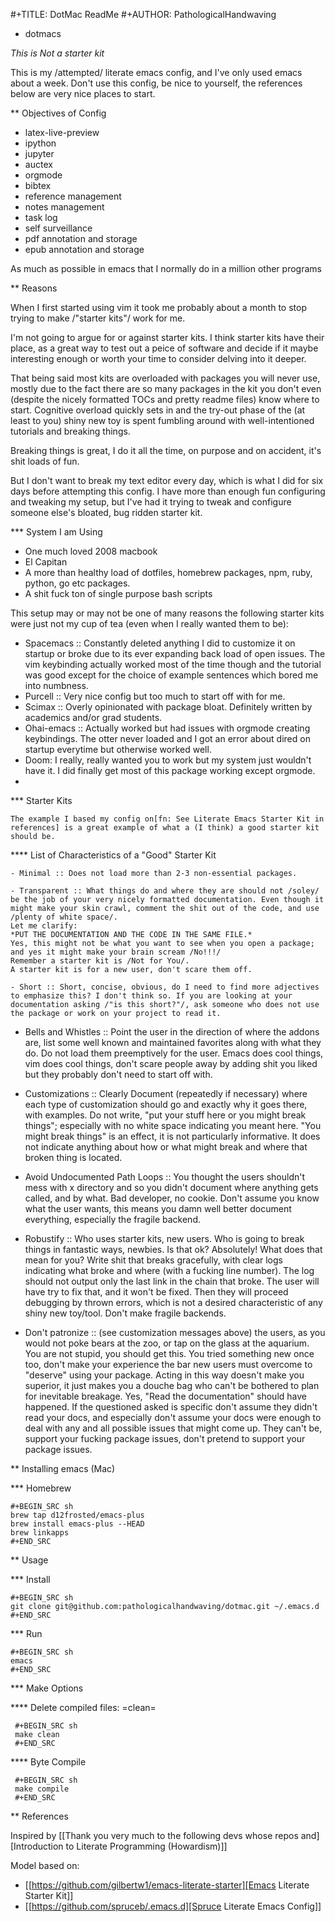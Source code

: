 #+TITLE: DotMac ReadMe
#+AUTHOR: PathologicalHandwaving



* dotmacs

*This is Not a starter kit*

This is my /attempted/ literate emacs config, and I've only used emacs about a week. Don't use this config, be nice to yourself, the references below are very nice places to start.


** Objectives of Config

  - latex-live-preview
  - ipython
  - jupyter
  - auctex
  - orgmode
  - bibtex
  - reference management
  - notes management
  - task log
  - self surveillance
  - pdf annotation and storage
  - epub annotation and storage

As much as possible in emacs that I normally do in a million other programs

** Reasons

   When I first started using vim it took me probably about a month to stop trying to make /"starter kits"/ work for me.

   I'm not going to argue for or against starter kits. I think starter kits have their place, as a great way to test out a peice of software and decide if it maybe interesting enough or worth your time to consider delving into it deeper.

   That being said most kits are overloaded with packages you will never use, mostly due to the fact there are so many packages in the kit you don't even (despite the nicely formatted TOCs and pretty readme files) know where to start. Cognitive overload quickly sets in and the try-out phase of the (at least to you) shiny new toy is spent fumbling around with well-intentioned tutorials and breaking things.

   Breaking things is great, I do it all the time, on purpose and on accident, it's shit loads of fun. 
   
   But I don't want to break my text editor every day, which is what I did for six days before attempting this config. I have more than enough fun configuring and tweaking my setup, but I've had it trying to tweak and configure someone else's bloated, bug ridden starter kit.


*** System I am Using

  - One much loved 2008 macbook
  - El Capitan
  - A more than healthy load of dotfiles, homebrew packages, npm, ruby, python, go etc packages.
  - A shit fuck ton of single purpose bash scripts

This setup may or may not be one of many reasons the following starter kits were just not my cup of tea (even when I really wanted them to be):

  - Spacemacs :: Constantly deleted anything I did to customize it on startup or broke due to its ever expanding back load of open issues. The vim keybinding actually worked most of the time though and the tutorial was good except for the choice of example sentences which bored me into numbness.
  - Purcell :: Very nice config but too much to start off with for me.
  - Scimax :: Overly opinionated with package bloat. Definitely written by academics and/or grad students.
  - Ohai-emacs :: Actually worked but had issues with orgmode creating keybindings. The otter never loaded and I got an error about dired on startup everytime but otherwise worked well.
  - Doom: I really, really wanted you to work but my system just wouldn't have it. I did finally get most of this package working except orgmode.
  - 
  

*** Starter Kits

    The example I based my config on[fn: See Literate Emacs Starter Kit in references] is a great example of what a (I think) a good starter kit should be.

**** List of Characteristics of a "Good" Starter Kit

    - Minimal :: Does not load more than 2-3 non-essential packages.

    - Transparent :: What things do and where they are should not /soley/ be the job of your very nicely formatted documentation. Even though it might make your skin crawl, comment the shit out of the code, and use /plenty of white space/.
    Let me clarify:
    *PUT THE DOCUMENTATION AND THE CODE IN THE SAME FILE.*
    Yes, this might not be what you want to see when you open a package; and yes it might make your brain scream /No!!!/
    Remember a starter kit is /Not for You/.
    A starter kit is for a new user, don't scare them off.

    - Short :: Short, concise, obvious, do I need to find more adjectives to emphasize this? I don't think so. If you are looking at your documentation asking /"is this short?"/, ask someone who does not use the package or work on your project to read it.

   - Bells and Whistles :: Point the user in the direction of where the addons are, list some well known and maintained favorites along with what they do. Do not load them preemptively for the user. Emacs does cool things, vim does cool things, don't  scare people away by adding shit you liked but they probably don't need to start off with.

   - Customizations :: Clearly Document (repeatedly if necessary) where each type of customization should go and exactly why it goes there, with examples. Do not write, "put your stuff here or you might break things"; especially with no white space indicating you meant here. "You might break things" is an effect, it is not particularly informative. It does not indicate anything about how or what might break and where that broken thing is located.

  - Avoid Undocumented Path Loops :: You thought the users shouldn't mess with x directory and so you didn't document where anything gets called, and by what. Bad developer, no cookie. Don't assume you know what the user wants, this means you damn well better document everything, especially the fragile backend.
  
  - Robustify :: Who uses starter kits, new users. Who is going to break things in fantastic ways, newbies. Is that ok? Absolutely! What does that mean for you? Write shit that breaks gracefully, with clear logs indicating what broke and where (with a fucking line number). The log should not output only the last link in the chain that broke. The user will have try to fix that, and it won't be fixed. Then they will proceed debugging by thrown errors, which is not a desired characteristic of any shiny new toy/tool. Don't make fragile backends.
  
  - Don't patronize :: (see customization messages above) the users, as you would not poke bears at the zoo, or tap on the glass at the aquarium. You are not stupid, you should get this. You tried something new once too, don't make your experience the bar new users must overcome to "deserve" using your package. Acting in this way doesn't make you superior, it just makes you a douche bag who can't be bothered to plan for inevitable breakage. Yes, "Read the documentation" should have happened. If the questioned asked is specific don't assume they didn't read your docs, and especially don't assume your docs were enough to deal with any and all possible issues that might come up. They can't be, support your fucking package issues, don't pretend to support your package issues.
  
  
  
  
** Installing emacs (Mac)

*** Homebrew

    #+BEGIN_SRC sh
    brew tap d12frosted/emacs-plus
    brew install emacs-plus --HEAD
    brew linkapps
    #+END_SRC

** Usage

*** Install

    #+BEGIN_SRC sh
    git clone git@github.com:pathologicalhandwaving/dotmac.git ~/.emacs.d
    #+END_SRC

*** Run

    #+BEGIN_SRC sh
    emacs
    #+END_SRC

*** Make Options

**** Delete compiled files: =clean=

     #+BEGIN_SRC sh
     make clean
     #+END_SRC

**** Byte Compile

     #+BEGIN_SRC sh
     make compile
     #+END_SRC


** References

  Inspired by [[Thank you very much to the following devs whose repos and][Introduction to Literate Programming (Howardism)]]

  Model based on:

  - [[https://github.com/gilbertw1/emacs-literate-starter][Emacs Literate Starter Kit]]
  - [[https://github.com/spruceb/.emacs.d][Spruce Literate Emacs Config]]

